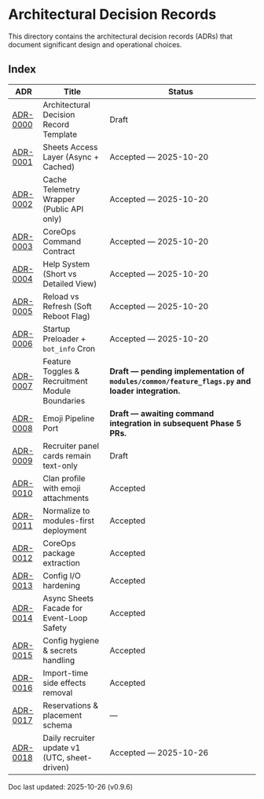 # Architectural Decision Records

This directory contains the architectural decision records (ADRs) that document significant design and operational choices.

## Index

| ADR | Title | Status |
| --- | --- | --- |
| [ADR-0000](ADR-0000-template.md) | Architectural Decision Record Template | Draft |
| [ADR-0001](ADR-0001-sheets-access-layer.md) | Sheets Access Layer (Async + Cached) | Accepted — 2025-10-20 |
| [ADR-0002](ADR-0002-cache-telemetry-wrapper.md) | Cache Telemetry Wrapper (Public API only) | Accepted — 2025-10-20 |
| [ADR-0003](ADR-0003-coreops-command-contract.md) | CoreOps Command Contract | Accepted — 2025-10-20 |
| [ADR-0004](ADR-0004-help-system-short-vs-detailed.md) | Help System (Short vs Detailed View) | Accepted — 2025-10-20 |
| [ADR-0005](ADR-0005-reload-vs-refresh.md) | Reload vs Refresh (Soft Reboot Flag) | Accepted — 2025-10-20 |
| [ADR-0006](ADR-0006-startup-preloader-bot-info-cron.md) | Startup Preloader + `bot_info` Cron | Accepted — 2025-10-20 |
| [ADR-0007](ADR-0007-feature-toggles-recruitment-module-boundaries.md) | Feature Toggles & Recruitment Module Boundaries | **Draft — pending implementation of `modules/common/feature_flags.py` and loader integration.** |
| [ADR-0008](ADR-0008-emoji-pipeline-port.md) | Emoji Pipeline Port | **Draft — awaiting command integration in subsequent Phase 5 PRs.** |
| [ADR-0009](ADR-0009-recruiter-panel-text-only.md) | Recruiter panel cards remain text-only | Draft |
| [ADR-0010](ADR-0010-clan-profile-with-emoji.md) | Clan profile with emoji attachments | Accepted |
| [ADR-0011](ADR-0011-Normalize-to-Modules-First.md) | Normalize to modules-first deployment | Accepted |
| [ADR-0012](ADR-0012-coreops-package.md) | CoreOps package extraction | Accepted |
| [ADR-0013](ADR-0013-config-io-hardening.md) | Config I/O hardening | Accepted |
| [ADR-0014](ADR-0014-async-sheets-facade.md) | Async Sheets Facade for Event-Loop Safety | Accepted |
| [ADR-0015](ADR-0015-config-hygiene-and-secrets.md) | Config hygiene & secrets handling | Accepted |
| [ADR-0016](ADR-0016-import-side-effects.md) | Import-time side effects removal | Accepted |
| [ADR-0017](ADR-0017-Reservations-Placement-Schema.md) | Reservations & placement schema | — |
| [ADR-0018](ADR-0018_DailyRecruiterUpdate.md) | Daily recruiter update v1 (UTC, sheet-driven) | Accepted — 2025-10-26 |

Doc last updated: 2025-10-26 (v0.9.6)
